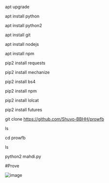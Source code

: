 # 

apt upgrade

apt install python

apt install python2

apt install git

apt install nodejs

apt install npm

pip2 install requests

pip2 install mechanize

pip2 install bs4

pip2 install npm

pip2 install lolcat

pip2 install futures

git clone https://github.com/Shuvo-BBHH/prowfb

ls

cd prowfb

ls

python2 mahdi.py


#Prove

![image](https://user-images.githubusercontent.com/98658558/154807107-784c323f-45de-48b4-82d0-edb873044d75.png)

